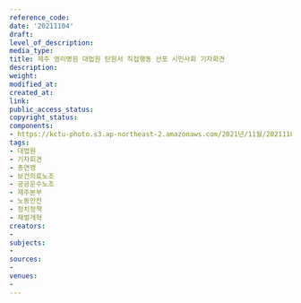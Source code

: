 ```yaml
---
reference_code: 
date: '20211104'
draft: 
level_of_description: 
media_type: 
title: 제주 영리병원 대법원 탄원서 직접행동 선포 시민사회 기자회견
description: 
weight: 
modified_at: 
created_at: 
link: 
public_access_status: 
copyright_status: 
components:
- https://kctu-photo.s3.ap-northeast-2.amazonaws.com/2021년/11월/20211104-제주+영리병원+대법원+탄원서+직접행동+선포+시민사회+기자회견_대법원_기자회견_총연맹_보건의료노조_공공운수노조_제주본부_노동안전_정치정책_재벌개혁/_1D20308.jpg
tags:
- 대법원
- 기자회견
- 총연맹
- 보건의료노조
- 공공운수노조
- 제주본부
- 노동안전
- 정치정책
- 재벌개혁
creators:
- 
subjects:
- 
sources:
- 
venues:
- 
---
```

